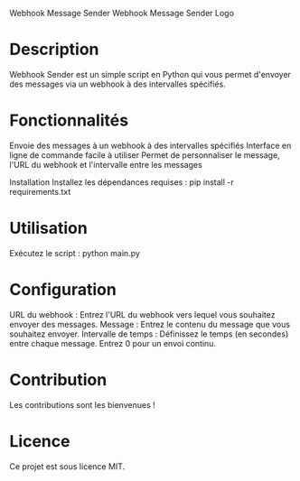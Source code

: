 Webhook Message Sender
Webhook Message Sender Logo

# Description
Webhook Sender est un simple script en Python qui vous permet d'envoyer des messages via un webhook à des intervalles spécifiés.

# Fonctionnalités
Envoie des messages à un webhook à des intervalles spécifiés
Interface en ligne de commande facile à utiliser
Permet de personnaliser le message, l'URL du webhook et l'intervalle entre les messages

Installation
Installez les dépendances requises :
pip install -r requirements.txt

# Utilisation
Exécutez le script :
python main.py

# Configuration
URL du webhook : Entrez l'URL du webhook vers lequel vous souhaitez envoyer des messages.
Message : Entrez le contenu du message que vous souhaitez envoyer.
Intervalle de temps : Définissez le temps (en secondes) entre chaque message. Entrez 0 pour un envoi continu.

# Contribution
Les contributions sont les bienvenues !

# Licence
Ce projet est sous licence MIT.
